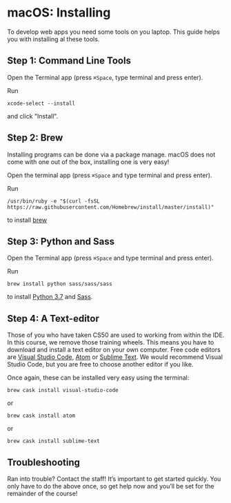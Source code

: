 # macOS: Installing

To develop web apps you need some tools on you laptop. This guide helps you with installing al these tools.


## Step 1: Command Line Tools

Open the Terminal app (press `⌘Space`, type terminal and press enter).

Run

    xcode-select --install

and click "Install".

## Step 2: Brew

Installing programs can be done via a package manage. macOS does not come with one out of the box, installing one is very easy!

Open the terminal app (press `⌘Space` and type terminal and press enter).

Run

    /usr/bin/ruby -e "$(curl -fsSL https://raw.githubusercontent.com/Homebrew/install/master/install)"

to install [brew](https://brew.sh/)

## Step 3: Python and Sass

Open the Terminal app (press `⌘Space` and type terminal and press enter).

Run

    brew install python sass/sass/sass

to install [Python 3.7](https://python.org) and [Sass](https://sass-lang.com/).

## Step 4: A Text-editor

Those of you who have taken CS50 are used to working from within the IDE. In this course, we remove those training wheels. This means you have to download and install a text editor on your own computer. Free code editors are [Visual Studio Code](https://code.visualstudio.com/), [Atom](https://atom.io/) or [Sublime Text](https://www.sublimetext.com/). We would recommend Visual Studio Code, but you are free to choose another editor if you like.

Once again, these can be installed very easy using the terminal:

    brew cask install visual-studio-code

or 

    brew cask install atom 

or 
    
    brew cask install sublime-text

## Troubleshooting
Ran into trouble? Contact the staff! It’s important to get started quickly. You only have to do the above once, so get help now and you’ll be set for the remainder of the course!
